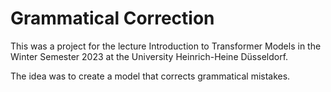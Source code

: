 # Grammatical Correction

This was a project for the lecture Introduction to Transformer Models in the Winter Semester 2023 at the University Heinrich-Heine Düsseldorf.

The idea was to create a model that corrects grammatical mistakes.

